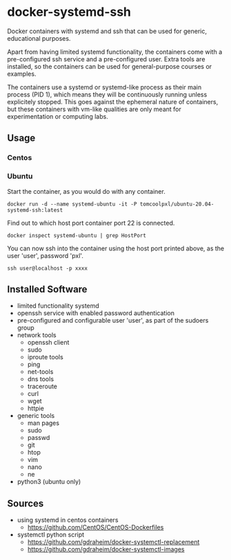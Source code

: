 # docker-systemd-ssh
Docker containers with systemd and ssh that can be used for generic, educational purposes.

Apart from having limited systemd functionality, the containers come with a pre-configured ssh service and a pre-configured user. Extra tools are installed, so the containers can be used for general-purpose courses or examples.

The containers use a systemd or systemd-like process as their main process (PID 1), which means they will be continuously running unless explicitely stopped. This goes against the ephemeral nature of containers, but these containers with vm-like qualities are only meant for experimentation or computing labs.

## Usage
### Centos
### Ubuntu
Start the container, as you would do with any container.
```
docker run -d --name systemd-ubuntu -it -P tomcoolpxl/ubuntu-20.04-systemd-ssh:latest
```
Find out to which host port container port 22 is connected.
```
docker inspect systemd-ubuntu | grep HostPort
```
You can now ssh into the container using the host port printed above, as the user 'user', password 'pxl'.
```
ssh user@localhost -p xxxx
```

## Installed Software
- limited functionality systemd
- openssh service with enabled password authentication
- pre-configured and configurable user 'user', as part of the sudoers group
- network tools
  - openssh client
  - sudo
  - iproute tools
  - ping
  - net-tools
  - dns tools
  - traceroute
  - curl
  - wget
  - httpie
- generic tools
  - man pages
  - sudo
  - passwd
  - git
  - htop
  - vim
  - nano
  - ne
- python3 (ubuntu only)
## Sources
- using systemd in centos containers
  - https://github.com/CentOS/CentOS-Dockerfiles
- systemctl python script
  - https://github.com/gdraheim/docker-systemctl-replacement
  - https://github.com/gdraheim/docker-systemctl-images
